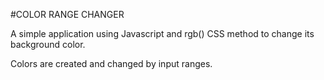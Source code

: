 #COLOR RANGE CHANGER

A simple application using Javascript and rgb() CSS method to change its background color. 

Colors are created and changed by input ranges.